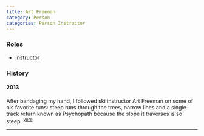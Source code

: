 ```yaml
---
title: Art Freeman
category: Person
categories: Person Instructor
---
```


### Roles

- [Instructor](Instructor)

### History

#### 2013

After bandaging my hand, I followed ski instructor Art Freeman on some of his favorite runs: steep runs through the trees, narrow lines and a single-track return known as Psychopath because the slope it traverses is so steep. <sup>[yore][]</sup>

---

[yore]: https://www.theolympian.com/outdoors/article25316305.html

